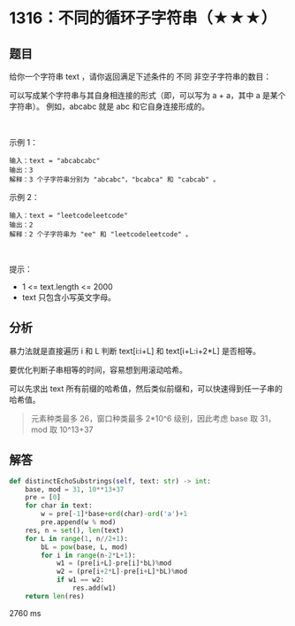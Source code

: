 # 1316：不同的循环子字符串（★★★）


## 题目

给你一个字符串 text ，请你返回满足下述条件的 不同 非空子字符串的数目：

可以写成某个字符串与其自身相连接的形式（即，可以写为 a + a，其中 a 是某个字符串）。
例如，abcabc 就是 abc 和它自身连接形成的。

 

示例 1：
    
    输入：text = "abcabcabc"
    输出：3
    解释：3 个子字符串分别为 "abcabc"，"bcabca" 和 "cabcab" 。
示例 2：

    输入：text = "leetcodeleetcode"
    输出：2
    解释：2 个子字符串为 "ee" 和 "leetcodeleetcode" 。
 

提示：
- 1 <= text.length <= 2000
- text 只包含小写英文字母。


## 分析

暴力法就是直接遍历 i 和 L 判断 text[i:i+L] 和 text[i+L:i+2*L] 是否相等。

要优化判断子串相等的时间，容易想到用滚动哈希。

可以先求出 text 所有前缀的哈希值，然后类似前缀和，可以快速得到任一子串的哈希值。 

> 元素种类最多 26，窗口种类最多 2*10^6 级别，因此考虑 base 取 31，mod 取 10^13+37

## 解答

```python
def distinctEchoSubstrings(self, text: str) -> int:
    base, mod = 31, 10**13+37
    pre = [0]
    for char in text:
        w = pre[-1]*base+ord(char)-ord('a')+1
        pre.append(w % mod)
    res, n = set(), len(text)
    for L in range(1, n//2+1):
        bL = pow(base, L, mod)
        for i in range(n-2*L+1):
            w1 = (pre[i+L]-pre[i]*bL)%mod
            w2 = (pre[i+2*L]-pre[i+L]*bL)%mod
            if w1 == w2:
                res.add(w1)
    return len(res)
```
2760 ms


